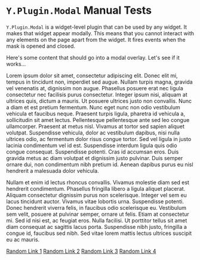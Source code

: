 `Y.Plugin.Modal` Manual Tests
=============================

`Y.Plugin.Modal` is a widget-level plugin that can be used by any widget. It makes that widget appear modally. This means that you cannot interact with any elements on the page apart from the widget. It fires events when the mask is opened and closed.

Here's some content that should go into a modal overlay. Let's see if it works...

Lorem ipsum dolor sit amet, consectetur adipiscing elit. Donec elit mi, tempus in tincidunt non, imperdiet sed augue. Nullam turpis magna, gravida vel venenatis at, dignissim non augue. Phasellus posuere erat nec ligula consectetur nec facilisis purus consectetur. Integer ipsum nisi, aliquam at ultrices quis, dictum a mauris. Ut posuere ultrices justo non convallis. Nunc a diam et est pretium fermentum. Nunc eget nunc non odio vestibulum vehicula et faucibus neque. Praesent turpis ligula, pharetra id vehicula a, sollicitudin sit amet lectus. Pellentesque pellentesque ante sed leo congue ullamcorper. Praesent at metus nisl. Vivamus at tortor sed sapien aliquet volutpat. Suspendisse vehicula, dolor ac vestibulum dapibus, nisi nulla ultrices odio, ac fermentum dolor risus congue tortor. Sed vel ligula in justo lacinia condimentum vel id est. Suspendisse interdum ligula quis odio congue consequat. Suspendisse potenti. Cras id accumsan eros. Duis gravida metus ac diam volutpat et dignissim justo pulvinar. Duis semper ornare dui, non condimentum nibh pretium id. Aenean dapibus purus eu nisl hendrerit a malesuada dolor vehicula.

Nullam et enim id lectus rhoncus convallis. Vivamus molestie diam sed est hendrerit condimentum. Phasellus fringilla libero a ligula aliquet placerat. Aliquam consectetur dignissim purus non scelerisque. Integer vel sem eu lacus tincidunt auctor. Vivamus vitae lobortis urna. Suspendisse potenti. Donec hendrerit viverra felis, in faucibus odio scelerisque eu. Vestibulum sem velit, posuere at pulvinar semper, ornare ut felis. Etiam at consectetur mi. Sed id nisi est, ac feugiat eros. Nulla facilisi. Ut porttitor tellus sit amet diam consequat ac sagittis lacus porta. Suspendisse nibh justo, fringilla a congue id, faucibus sed nibh. Sed vitae lorem mattis lectus ultrices suscipit eu ac mauris.

<a href="#a" class="randomLinks">Random Link 1</a> <a href="#b" class="randomLinks">Random Link 2</a> <a href="#c" class="randomLinks">Random Link 3</a> <a href="#d" class="randomLinks">Random Link 4</a>
